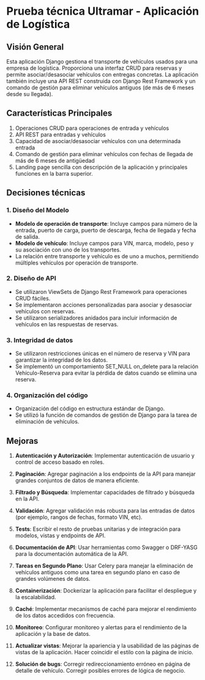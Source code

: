 # Prueba técnica Ultramar - Aplicación de Logística

## Visión General

Esta aplicación Django gestiona el transporte de vehículos usados para una empresa de logística. Proporciona una interfaz CRUD para reservas y permite asociar/desasociar vehículos con entregas concretas. La aplicación también incluye una API REST construida con Django Rest Framework y un comando de gestión para eliminar vehículos antiguos (de más de 6 meses desde su llegada).

## Características Principales

1. Operaciones CRUD para operaciones de entrada y vehículos
2. API REST para entradas y vehículos
3. Capacidad de asociar/desasociar vehículos con una determinada entrada
4. Comando de gestión para eliminar vehículos con fechas de llegada de más de 6 meses de antigüedad
5. Landing page sencilla con descripción de la aplicación y principales funciones en la barra superior.

## Decisiones técnicas

### 1. Diseño del Modelo

- **Modelo de operación de transporte**: Incluye campos para número de la entrada, puerto de carga, puerto de descarga, fecha de llegada y fecha de salida.
- **Modelo de vehículo**: Incluye campos para VIN, marca, modelo, peso y su asociación con uno de los transportes.
- La relación entre transporte y vehículo es de uno a muchos, permitiendo múltiples vehículos por operación de transporte.

### 2. Diseño de API

- Se utilizaron ViewSets de Django Rest Framework para operaciones CRUD fáciles.
- Se implementaron acciones personalizadas para asociar y desasociar vehículos con reservas.
- Se utilizaron serializadores anidados para incluir información de vehículos en las respuestas de reservas.

### 3. Integridad de datos

- Se utilizaron restricciones únicas en el número de reserva y VIN para garantizar la integridad de los datos.
- Se implementó un comportamiento SET_NULL on_delete para la relación Vehículo-Reserva para evitar la pérdida de datos cuando se elimina una reserva.

### 4. Organización del código
- Organización del código en estructura estándar de Django.
- Se utilizó la función de comandos de gestión de Django para la tarea de eliminación de vehículos.


## Mejoras

1. **Autenticación y Autorización**: Implementar autenticación de usuario y control de acceso basado en roles.

2. **Paginación**: Agregar paginación a los endpoints de la API para manejar grandes conjuntos de datos de manera eficiente.

3. **Filtrado y Búsqueda**: Implementar capacidades de filtrado y búsqueda en la API.

4. **Validación**: Agregar validación más robusta para las entradas de datos (por ejemplo, rangos de fechas, formato VIN, etc).

5. **Tests**: Escribir el resto de pruebas unitarias y de integración para modelos, vistas y endpoints de API.

6. **Documentación de API**: Usar herramientas como Swagger o DRF-YASG para la documentación automática de la API.

7. **Tareas en Segundo Plano**: Usar Celery para manejar la eliminación de vehículos antiguos como una tarea en segundo plano en caso de grandes volúmenes de datos.

8. **Containerización**: Dockerizar la aplicación para facilitar el despliegue y la escalabilidad.

9.  **Caché**: Implementar mecanismos de caché para mejorar el rendimiento de los datos accedidos con frecuencia.

10. **Monitoreo**: Configurar monitoreo y alertas para el rendimiento de la aplicación y la base de datos.

11. **Actualizar vistas**: Mejorar la apariencia y la usabilidad de las páginas de vistas de la aplicación. Hacer coincidir el estilo con la página de inicio.

12. **Solución de bugs**: Corregir redireccionamiento erróneo en página de detalle de vehículo. Corregir posibles errores de lógica de negocio.
